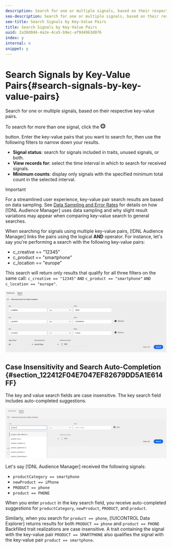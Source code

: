 ```yaml
---
description: Search for one or multiple signals, based on their respective key-value pairs.
seo-description: Search for one or multiple signals, based on their respective key-value pairs.
seo-title: Search Signals by Key-Value Pairs
title: Search Signals by Key-Value Pairs
uuid: 2a38d0d4-4a2e-4ca5-b9ec-af9d4963d876
index: y
internal: n
snippet: y
---
```


# Search Signals by Key-Value Pairs{#search-signals-by-key-value-pairs}

Search for one or multiple signals, based on their respective key-value pairs.



To search for more than one signal, click the  ![Add](assets/icon_add.png)

button. Enter the key-value pairs that you want to search for, then use the following filters to narrow down your results.

* **Signal status**: search for signals included in traits, unused signals, or both. 
* **View records for**: select the time interval in which to search for received signals. 
* **Minimum counts**: display only signals with the specified minimum total count in the selected interval.

>[!IMPORTANT]
>
>For a streamlined user experience, key-value pair search results are based on data sampling. See [Data Sampling and Error Rates](https://marketing.adobe.com/resources/help/en_US/aam/report-sampling.html) for details on how [!DNL Audience Manager] uses data sampling and why slight result variations may appear when comparing key-value search to general searches.

When searching for signals using multiple key-value pairs, [!DNL Audience Manager] links the pairs using the logical **AND** operator. For instance, let's say you're performing a search with the following key-value pairs:

* c_creative == "12345" 
* c_product == "smartphone" 
* c_location == "europe"

This search will return only results that qualify for all three filters on the same call: `c_creative == "12345"` `AND` `c_product == "smartphone"` `AND` `c_location == "europe"`. 

![](assets/signals-search.png)

## Case Insensitivity and Search Auto-Completion {#section_122412F04E7047EF82679DD5A1E614FF}

The key and value search fields are case insensitive. The key search field includes auto-completed suggestions.

![](assets/signal-search-suggestions.png)

Let's say [!DNL Audience Manager] received the following signals:

* `productCategory == smartphone` 
* `newProduct == iPhone` 
* `PRODUCT == phone` 
* `product == PHONE`

When you enter `product` in the key search field, you receive auto-completed suggestions for `productCategory`, `newProduct`, `PRODUCT`, and `product`.

Similarly, when you search for `product == phone`, [!UICONTROL Data Explorer] returns results for both `PRODUCT == phone` and `product == PHONE` 
Backfilled trait realizations are case insensitive. A trait containing the signal with the key-value pair `PRODUCT == SMARTPHONE` also qualifies the signal with the key-value pair `product == smartphone`. 
